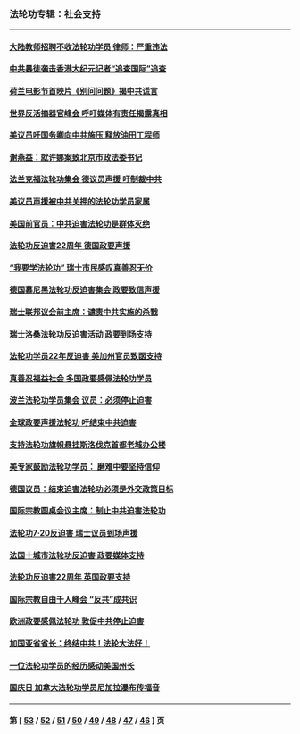 ### 法轮功专辑：社会支持
---
#### [大陆教师招聘不收法轮功学员 律师：严重违法](../../pages/nf4386/n13365839.md?11270430) 
#### [中共暴徒袭击香港大纪元记者“追查国际”追查](../../pages/nf4386/n13343404.md?11270430) 
#### [荷兰电影节首映片《别问问题》揭中共谎言](../../pages/nf4386/n13321179.md?11270430) 
#### [世界反活摘器官峰会 呼吁媒体有责任揭露真相](../../pages/nf4386/n13264475.md?11270430) 
#### [美议员吁国务卿向中共施压 释放油田工程师](../../pages/nf4386/n13233845.md?11270430) 
#### [谢燕益：就许娜案致北京市政法委书记](../../pages/nf4386/n13182701.md?11270430) 
#### [法兰克福法轮功集会 德议员声援 吁制裁中共](../../pages/nf4386/n13175975.md?11270430) 
#### [美议员声援被中共关押的法轮功学员家属](../../pages/nf4386/n13158310.md?11270430) 
#### [美国前官员：中共迫害法轮功是群体灭绝](../../pages/nf4386/n13157750.md?11270430) 
#### [法轮功反迫害22周年 德国政要声援](../../pages/nf4386/n13143632.md?11270430) 
#### [“我要学法轮功” 瑞士市民感叹真善忍无价](../../pages/nf4386/n13129633.md?11270430) 
#### [德国慕尼黑法轮功反迫害集会 政要致信声援](../../pages/nf4386/n13129148.md?11270430) 
#### [瑞士联邦议会前主席：谴责中共实施的杀戮](../../pages/nf4386/n13127336.md?11270430) 
#### [瑞士洛桑法轮功反迫害活动 政要到场支持](../../pages/nf4386/n13119398.md?11270430) 
#### [法轮功学员22年反迫害 美加州官员致函支持](../../pages/nf4386/n13118879.md?11270430) 
#### [真善忍福益社会 多国政要感佩法轮功学员](../../pages/nf4386/n13116951.md?11270430) 
#### [波兰法轮功学员集会 议员：必须停止迫害](../../pages/nf4386/n13116685.md?11270430) 
#### [全球政要声援法轮功 吁结束中共迫害](../../pages/nf4386/n13114441.md?11270430) 
#### [支持法轮功旗帜悬挂斯洛伐克首都老城办公楼](../../pages/nf4386/n13112261.md?11270430) 
#### [美专家鼓励法轮功学员： 磨难中要坚持信仰](../../pages/nf4386/n13108359.md?11270430) 
#### [德国议员：结束迫害法轮功必须是外交政策目标](../../pages/nf4386/n13109600.md?11270430) 
#### [国际宗教圆桌会议主席：制止中共迫害法轮功](../../pages/nf4386/n13108177.md?11270430) 
#### [法轮功7·20反迫害 瑞士议员到场声援](../../pages/nf4386/n13107072.md?11270430) 
#### [法国十城市法轮功反迫害 政要媒体支持](../../pages/nf4386/n13104833.md?11270430) 
#### [法轮功反迫害22周年 英国政要支持](../../pages/nf4386/n13091349.md?11270430) 
#### [国际宗教自由千人峰会 “反共”成共识](../../pages/nf4386/n13091403.md?11270430) 
#### [欧洲政要感佩法轮功 敦促中共停止迫害](../../pages/nf4386/n13090743.md?11270430) 
#### [加国亚省省长：终结中共！法轮大法好！](../../pages/nf4386/n13084394.md?11270430) 
#### [一位法轮功学员的经历感动美国州长](../../pages/nf4386/n13078953.md?11270430) 
#### [国庆日 加拿大法轮功学员尼加拉瀑布传福音](../../pages/nf4386/n13064493.md?11270430) 

---
#### 第 [ [53](./53.md?11270430) / [52](./52.md?11270430) / [51](./51.md?11270430) / [50](./50.md?11270430) / [49](./49.md?11270430) / [48](./48.md?11270430) / [47](./47.md?11270430) / [46](./46.md?11270430) ] 页
